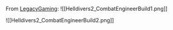 From [LegacyGaming]:
![[Helldivers2_CombatEngineerBuild1.png]]

![[Helldivers2_CombatEngineerBuild2.png]]

[LegacyGaming]: <https://www.youtube.com/watch?v=m6j8s-6Cymw&ab_channel=LegacyGaming>